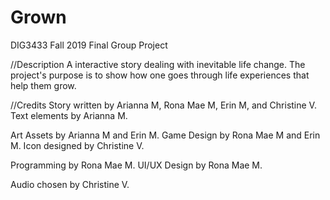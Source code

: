 # Grown
DIG3433 Fall 2019 Final Group Project

//Description
A interactive story dealing with inevitable life change.
The project's purpose is to show how one goes through life experiences that help them grow.


//Credits
Story written by Arianna M, Rona Mae M, Erin M, and Christine V.
Text elements by Arianna M.

Art Assets by Arianna M and Erin M.
Game Design by Rona Mae M and Erin M.
Icon designed by Christine V.

Programming by Rona Mae M.
UI/UX Design by Rona Mae M.

Audio chosen by Christine V.
